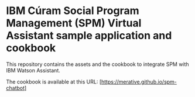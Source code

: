 # IBM Cúram Social Program Management (SPM) Virtual Assistant sample application and cookbook

This repository contains the assets and the cookbook to integrate SPM with IBM Watson Assistant.

The cookbook is available at this URL: [https://merative.github.io/spm-chatbot]
